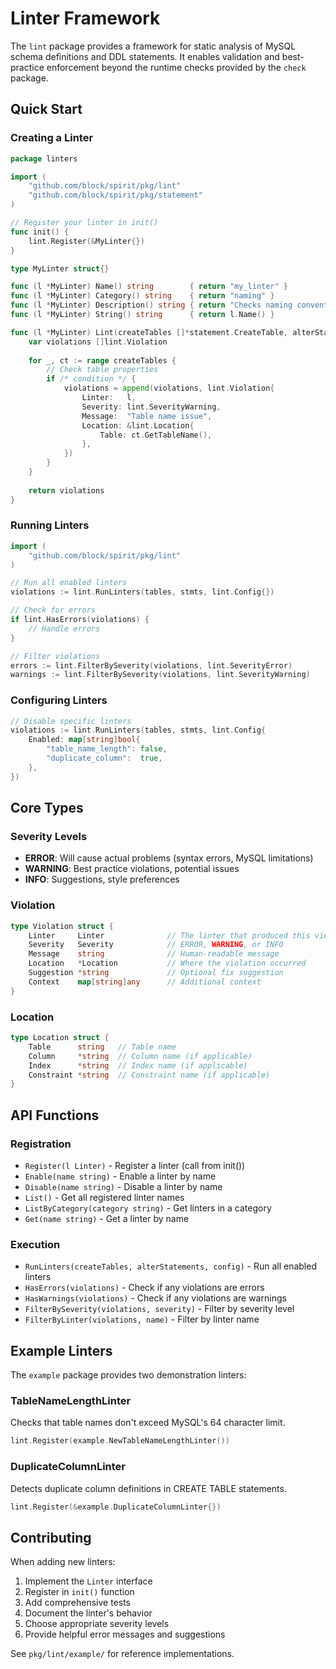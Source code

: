 # Linter Framework

The `lint` package provides a framework for static analysis of MySQL schema definitions and DDL statements. It enables validation and best-practice enforcement beyond the runtime checks provided by the `check` package.

## Quick Start

### Creating a Linter

```go
package linters

import (
    "github.com/block/spirit/pkg/lint"
    "github.com/block/spirit/pkg/statement"
)

// Register your linter in init()
func init() {
    lint.Register(&MyLinter{})
}

type MyLinter struct{}

func (l *MyLinter) Name() string        { return "my_linter" }
func (l *MyLinter) Category() string    { return "naming" }
func (l *MyLinter) Description() string { return "Checks naming conventions" }
func (l *MyLinter) String() string      { return l.Name() }

func (l *MyLinter) Lint(createTables []*statement.CreateTable, alterStatements []*statement.AbstractStatement) []lint.Violation {
    var violations []lint.Violation
    
    for _, ct := range createTables {
        // Check table properties
        if /* condition */ {
            violations = append(violations, lint.Violation{
                Linter:   l,
                Severity: lint.SeverityWarning,
                Message:  "Table name issue",
                Location: &lint.Location{
                    Table: ct.GetTableName(),
                },
            })
        }
    }
    
    return violations
}
```

### Running Linters

```go
import (
    "github.com/block/spirit/pkg/lint"
)

// Run all enabled linters
violations := lint.RunLinters(tables, stmts, lint.Config{})

// Check for errors
if lint.HasErrors(violations) {
    // Handle errors
}

// Filter violations
errors := lint.FilterBySeverity(violations, lint.SeverityError)
warnings := lint.FilterBySeverity(violations, lint.SeverityWarning)
```

### Configuring Linters

```go
// Disable specific linters
violations := lint.RunLinters(tables, stmts, lint.Config{
    Enabled: map[string]bool{
        "table_name_length": false,
        "duplicate_column":  true,
    },
})
```

## Core Types

### Severity Levels

- **ERROR**: Will cause actual problems (syntax errors, MySQL limitations)
- **WARNING**: Best practice violations, potential issues
- **INFO**: Suggestions, style preferences

### Violation

```go
type Violation struct {
    Linter     Linter              // The linter that produced this violation
    Severity   Severity            // ERROR, WARNING, or INFO
    Message    string              // Human-readable message
    Location   *Location           // Where the violation occurred
    Suggestion *string             // Optional fix suggestion
    Context    map[string]any      // Additional context
}
```

### Location

```go
type Location struct {
    Table      string   // Table name
    Column     *string  // Column name (if applicable)
    Index      *string  // Index name (if applicable)
    Constraint *string  // Constraint name (if applicable)
}
```

## API Functions

### Registration

- `Register(l Linter)` - Register a linter (call from init())
- `Enable(name string)` - Enable a linter by name
- `Disable(name string)` - Disable a linter by name
- `List()` - Get all registered linter names
- `ListByCategory(category string)` - Get linters in a category
- `Get(name string)` - Get a linter by name

### Execution

- `RunLinters(createTables, alterStatements, config)` - Run all enabled linters
- `HasErrors(violations)` - Check if any violations are errors
- `HasWarnings(violations)` - Check if any violations are warnings
- `FilterBySeverity(violations, severity)` - Filter by severity level
- `FilterByLinter(violations, name)` - Filter by linter name

## Example Linters

The `example` package provides two demonstration linters:

### TableNameLengthLinter

Checks that table names don't exceed MySQL's 64 character limit.

```go
lint.Register(example.NewTableNameLengthLinter())
```

### DuplicateColumnLinter

Detects duplicate column definitions in CREATE TABLE statements.

```go
lint.Register(&example.DuplicateColumnLinter{})
```

## Contributing

When adding new linters:

1. Implement the `Linter` interface
2. Register in `init()` function
3. Add comprehensive tests
4. Document the linter's behavior
5. Choose appropriate severity levels
6. Provide helpful error messages and suggestions

See `pkg/lint/example/` for reference implementations.
